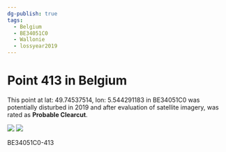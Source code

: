 ```yaml
---
dg-publish: true
tags:
  - Belgium
  - BE34051C0
  - Wallonie
  - lossyear2019
---
```


# Point 413 in Belgium

This point at lat: 49.74537514, lon: 5.544291183 in BE34051C0 was potentially disturbed in 2019 and after evaluation of satellite imagery, was rated as **Probable Clearcut**.

<div class='juxtapose' data-showcredits='false'>
<img src='https://baserow-backend-production20240528124524339000000001.s3.amazonaws.com/user_files/ZdvluLOc0bmdzuDiDPF8RopfdGZ52cAr_a9a5a7626231acc9b83be1bfebbd83cb7aad0f5cf4f9936b8f02b1e5d1a2181a.png' data-label='September 2015' />
<img src='https://baserow-backend-production20240528124524339000000001.s3.amazonaws.com/user_files/prHCxKyK2jqb70LV0yvytx3aFBWirYs1_cada792d57404214d6eac47733d04dd7e6f7e246be1302a8b04ecb51a4923600.png' data-label='May 2020' />
</div>

BE34051C0-413